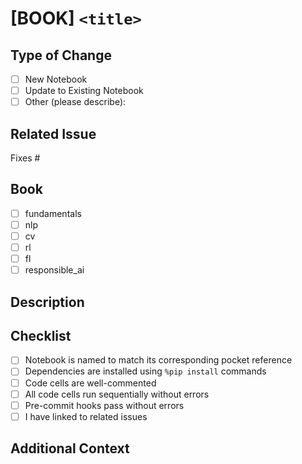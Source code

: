 # [BOOK] `<title>`

<!-- Example: [NLP] Add BERT Fine-tuning Notebook -->
<!-- Example: [CV] Fix ResNet Training Example -->

## Type of Change

<!-- Put an `x` in the boxes that apply -->

- [ ] New Notebook
- [ ] Update to Existing Notebook
- [ ] Other (please describe):

## Related Issue

<!-- Link to the related issue -->

Fixes #

## Book

<!-- Indicate which book this PR affects -->

- [ ] fundamentals
- [ ] nlp
- [ ] cv
- [ ] rl
- [ ] fl
- [ ] responsible_ai

## Description

<!-- Describe your changes in detail -->

## Checklist

<!-- Put an `x` in the boxes that apply -->

- [ ] Notebook is named to match its corresponding pocket reference
- [ ] Dependencies are installed using `%pip install` commands
- [ ] Code cells are well-commented
- [ ] All code cells run sequentially without errors
- [ ] Pre-commit hooks pass without errors
- [ ] I have linked to related issues

## Additional Context

<!-- Add any other context about the PR here -->
